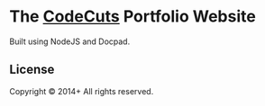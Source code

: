 # The [CodeCuts](http://code-cuts.com) Portfolio Website

Built using NodeJS and Docpad.

## License
Copyright &copy; 2014+ All rights reserved.